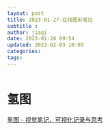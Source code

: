 ```yaml
---
layout: post
title: 2023-01-27-在线图形笔记
subtitle :
author: jiaqi
date: 2023-01-28 09:54
updated: 2023-02-03 10:03
categories: 
tags:
---
```

```toc
```

# 氢图
[氢图 - 视觉笔记，可视化记录与思考](https://qingtu.co/)